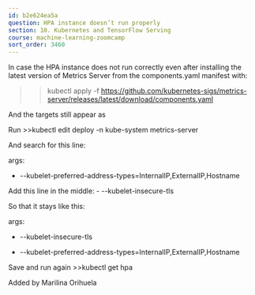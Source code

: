 ```yaml
---
id: b2e624ea5a
question: HPA instance doesn’t run properly
section: 10. Kubernetes and TensorFlow Serving
course: machine-learning-zoomcamp
sort_order: 3460
---
```


In case the HPA instance does not run correctly even after installing the latest version of Metrics Server from the components.yaml manifest with:

>>kubectl apply -f https://github.com/kubernetes-sigs/metrics-server/releases/latest/download/components.yaml

And the targets still appear as <unknown>

Run >>kubectl edit deploy -n kube-system metrics-server

And search for this line:

args:

- --kubelet-preferred-address-types=InternalIP,ExternalIP,Hostname

Add this line in the middle:  - --kubelet-insecure-tls

So that it stays like this:

args:

- --kubelet-insecure-tls

- --kubelet-preferred-address-types=InternalIP,ExternalIP,Hostname

Save and run again >>kubectl get hpa

Added by Marilina Orihuela

